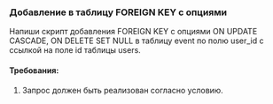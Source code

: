 
### Добавление в таблицу FOREIGN KEY с опциями

Напиши скрипт добавления FOREIGN KEY с опциями ON UPDATE CASCADE, ON DELETE SET NULL в таблицу event по
полю user_id с ссылкой на поле id таблицы users.


#### Требования:
1.	Запрос должен быть реализован согласно условию.

